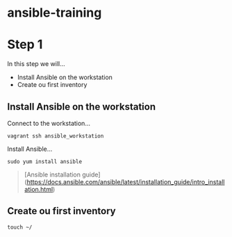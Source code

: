 
# ansible-training

# Step 1

In this step we will...

- Install Ansible on the workstation
- Create ou first inventory

## Install Ansible on the workstation

Connect to the workstation...

```Shell
vagrant ssh ansible_workstation
```

Install Ansible...

```Shell
sudo yum install ansible
```

>[Ansible installation guide]
(https://docs.ansible.com/ansible/latest/installation_guide/intro_installation.html)

## Create ou first inventory

```Shell
touch ~/
```
